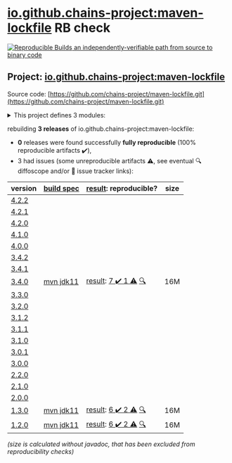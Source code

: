 [io.github.chains-project:maven-lockfile](https://central.sonatype.com/artifact/io.github.chains-project/maven-lockfile/3.4.0/versions) RB check
=======

[![Reproducible Builds](https://reproducible-builds.org/images/logos/rb.svg) an independently-verifiable path from source to binary code](https://reproducible-builds.org/)

## Project: [io.github.chains-project:maven-lockfile](https://central.sonatype.com/artifact/io.github.chains-project/maven-lockfile/3.4.0/versions)

Source code: [https://github.com/chains-project/maven-lockfile.git](https://github.com/chains-project/maven-lockfile.git)

<details><summary>This project defines 3 modules:</summary>

* [io.github.chains-project:maven-lockfile](https://central.sonatype.com/artifact/io.github.chains-project/maven-lockfile/3.4.0)
* [io.github.chains-project:maven-lockfile-github-action](https://central.sonatype.com/artifact/io.github.chains-project/maven-lockfile-github-action/3.4.0)
* [io.github.chains-project:maven-lockfile-parent](https://central.sonatype.com/artifact/io.github.chains-project/maven-lockfile-parent/3.4.0)
</details>

rebuilding **3 releases** of io.github.chains-project:maven-lockfile:
- **0** releases were found successfully **fully reproducible** (100% reproducible artifacts :heavy_check_mark:),
- 3 had issues (some unreproducible artifacts :warning:, see eventual :mag: diffoscope and/or :memo: issue tracker links):

| version | [build spec](/BUILDSPEC.md) | [result](https://reproducible-builds.org/docs/jvm/): reproducible? | size |
| -- | --------- | ------ | -- |
| [4.2.2](https://central.sonatype.com/artifact/io.github.chains-project/maven-lockfile/4.2.2/pom) | | | |
| [4.2.1](https://central.sonatype.com/artifact/io.github.chains-project/maven-lockfile/4.2.1/pom) | | | |
| [4.2.0](https://central.sonatype.com/artifact/io.github.chains-project/maven-lockfile/4.2.0/pom) | | | |
| [4.1.0](https://central.sonatype.com/artifact/io.github.chains-project/maven-lockfile/4.1.0/pom) | | | |
| [4.0.0](https://central.sonatype.com/artifact/io.github.chains-project/maven-lockfile/4.0.0/pom) | | | |
| [3.4.2](https://central.sonatype.com/artifact/io.github.chains-project/maven-lockfile/3.4.2/pom) | | | |
| [3.4.1](https://central.sonatype.com/artifact/io.github.chains-project/maven-lockfile/3.4.1/pom) | | | |
| [3.4.0](https://central.sonatype.com/artifact/io.github.chains-project/maven-lockfile/3.4.0/pom) | [mvn jdk11](maven-lockfile-3.4.0.buildspec) | [result](maven-lockfile-parent-3.4.0.buildinfo): [7 :heavy_check_mark:  1 :warning:](maven-lockfile-parent-3.4.0.buildcompare) [:mag:](maven-lockfile-parent-3.4.0.diffoscope) | 16M |
| [3.3.0](https://central.sonatype.com/artifact/io.github.chains-project/maven-lockfile/3.3.0/pom) | | | |
| [3.2.0](https://central.sonatype.com/artifact/io.github.chains-project/maven-lockfile/3.2.0/pom) | | | |
| [3.1.2](https://central.sonatype.com/artifact/io.github.chains-project/maven-lockfile/3.1.2/pom) | | | |
| [3.1.1](https://central.sonatype.com/artifact/io.github.chains-project/maven-lockfile/3.1.1/pom) | | | |
| [3.1.0](https://central.sonatype.com/artifact/io.github.chains-project/maven-lockfile/3.1.0/pom) | | | |
| [3.0.1](https://central.sonatype.com/artifact/io.github.chains-project/maven-lockfile/3.0.1/pom) | | | |
| [3.0.0](https://central.sonatype.com/artifact/io.github.chains-project/maven-lockfile/3.0.0/pom) | | | |
| [2.2.0](https://central.sonatype.com/artifact/io.github.chains-project/maven-lockfile/2.2.0/pom) | | | |
| [2.1.0](https://central.sonatype.com/artifact/io.github.chains-project/maven-lockfile/2.1.0/pom) | | | |
| [2.0.0](https://central.sonatype.com/artifact/io.github.chains-project/maven-lockfile/2.0.0/pom) | | | |
| [1.3.0](https://central.sonatype.com/artifact/io.github.chains-project/maven-lockfile/1.3.0/pom) | [mvn jdk11](maven-lockfile-1.3.0.buildspec) | [result](maven-lockfile-parent-1.3.0.buildinfo): [6 :heavy_check_mark:  2 :warning:](maven-lockfile-parent-1.3.0.buildcompare) [:mag:](maven-lockfile-parent-1.3.0.diffoscope) | 16M |
| [1.2.0](https://central.sonatype.com/artifact/io.github.chains-project/maven-lockfile/1.2.0/pom) | [mvn jdk11](maven-lockfile-1.2.0.buildspec) | [result](maven-lockfile-parent-1.2.0.buildinfo): [6 :heavy_check_mark:  2 :warning:](maven-lockfile-parent-1.2.0.buildcompare) [:mag:](maven-lockfile-parent-1.2.0.diffoscope) | 16M |

<i>(size is calculated without javadoc, that has been excluded from reproducibility checks)</i>
